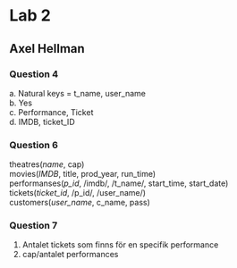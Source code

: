 Lab 2 
=====

## Axel Hellman

### Question 4 

a. Natural keys = t_name, user_name  
b. Yes  
c. Performance, Ticket  
d. IMDB, ticket_ID  

### Question 6

theatres(_name_, cap)  
movies(_IMDB_, title, prod_year, run_time)  
performanses(_p_id_, /imdb/, /t_name/, start_time, start_date)  
tickets(_ticket_id_, /p_id/, /user_name/)  
customers(_user_name_, c_name, pass)  

### Question 7

1. Antalet tickets som finns för en specifik performance
2. cap/antalet performances


